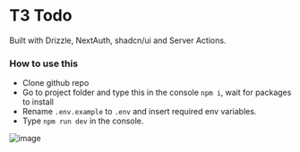 # T3 Todo

Built with Drizzle, NextAuth, shadcn/ui and Server Actions.

### How to use this
- Clone github repo
- Go to project folder and type this in the console `npm i`, wait for packages to install
- Rename `.env.example` to `.env` and insert required env variables.
- Type `npm run dev` in the console. 

![image](https://github.com/AuJezus/t3-todo/assets/72869217/c964ff02-bafd-4736-9f3a-c1714e8a11d2)
